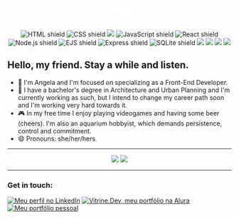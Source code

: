 <div align="center">
  <a href="https://angelacaldas.vercel.app/" target="_blank"><img src="https://raw.githubusercontent.com/sucodelarangela/portfolio/816c8f9d4e2ed795a95f931e8e937acf70c5d228/images/logo_white.svg" alt="Angela's logo" width="50px"></a>
  <br>
  <img src="https://img.shields.io/badge/HTML5-E34F26?style=for-the-badge&logo=html5&logoColor=white" alt="HTML shield">
  <img src="https://img.shields.io/badge/CSS3-1572B6?style=for-the-badge&logo=css3&logoColor=white" alt="CSS shield">
  <img src="https://img.shields.io/badge/sass-CC6699?style=for-the-badge&logo=sass&logoColor=white"/>
  <img src="https://img.shields.io/badge/JavaScript-F7DF1E?style=for-the-badge&logo=javascript&logoColor=black" alt="JavaScript shield">
  <img src="https://img.shields.io/badge/React-20232A?style=for-the-badge&logo=react&logoColor=61DAFB" alt="React shield"/>
  <img src="https://img.shields.io/badge/Node.js-43853D?style=for-the-badge&logo=node.js&logoColor=white" alt="Node.js shield"/>
  <img src="https://img.shields.io/badge/EJS-A91E50?style=for-the-badge" alt="EJS shield" />
  <img src="https://img.shields.io/badge/Express.js-404D59?style=for-the-badge&logo=express&logoColor=%2361DAFB" alt="Express shield" />
  <img src="https://img.shields.io/badge/SQLite3-07405E?style=for-the-badge&logo=sqlite&logoColor=white" alt="SQLite shield" />
  <img src="https://img.shields.io/badge/mongodb-ffffff?style=for-the-badge&logo=mongodb&logoColor=47A248"/>
  <img src="https://img.shields.io/badge/styled components-3C3C3C?style=for-the-badge&logo=styled-components&logoColor=DB7093">
  <img src="https://img.shields.io/badge/firebase-051e34?style=for-the-badge&logo=firebase&logoColor=FFCA28">
  <img src="https://img.shields.io/badge/axios-ffffff?style=for-the-badge&logo=axios&logoColor=5A29E4">
</div>

## Hello, my friend. Stay a while and listen.

- 🌱 I'm Angela and I'm focused on specializing as a Front-End Developer.
- 🔭 I have a bachelor's degree in Architecture and Urban Planning and I'm currently working as such, but I intend to change my career path soon and I'm working very hard towards it.
- 🎮 In my free time I enjoy playing videogames and having some beer (cheers). I'm also an aquarium hobbyist, which demands persistence, control and commitment.
- 😄 Pronouns: she/her/hers

---

<div align='center'>
  <img height="150rem" src="https://github-readme-stats-git-masterrstaa-rickstaa.vercel.app/api?username=sucodelarangela&&show_icons=true&theme=outrun&include_all_commits=true&count_private=true"/>
  <img height="150rem" src="https://github-readme-stats-git-masterrstaa-rickstaa.vercel.app/api/top-langs/?username=sucodelarangela&layout=compact&langs_count=16&theme=outrun"/>
</div>

---

### Get in touch:
<div>
  <a href="https://www.linkedin.com/in/angela-caldas/" target="_blank"><img src="https://img.shields.io/badge/-LinkedIn-%230077B5?style=for-the-badge&logo=linkedin&logoColor=white" alt="Meu perfil no LinkedIn"></a>
  <a href="https://cursos.alura.com.br/vitrinedev/sucodelarangela" target="_blank"><img src="https://img.shields.io/badge/vitrine.dev-07283F?style=for-the-badge" alt="Vitrine.Dev, meu portfólio na Alura"></a>
  <a href="https://angelacaldas.vercel.app/" target="_blank"><img src="https://img.shields.io/badge/PORTFOLIO-0A182E?style=for-the-badge" alt="Meu portfólio pessoal"></a>
</div>

<!--
<div align='center'>
<a height="150em" href="http://www.github.com/sucodelarangela"><img src="https://github-readme-streak-stats.herokuapp.com/?user=sucodelarangela&stroke=B3B2B8&background=141439&ring=FECB00&fire=FECB00&currStreakNum=FE1AFE&currStreakLabel=FECB00&sideNums=FE1AFE&sideLabels=FECB00&dates=8080fe&hide_border=false" /></a>
</div>
-->
